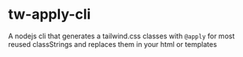 # tw-apply-cli

A nodejs cli that generates a tailwind.css classes with `@apply` for most reused classStrings and replaces them in your html or templates
